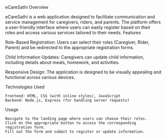 eCareSathi
Overview

eCareSathi is a web application designed to facilitate communication and service management for caregivers, riders, and parents. The platform offers a user-friendly interface where users can easily register based on their roles and access various services tailored to their needs.
Features

 Role-Based Registration: 
    Users can select their roles (Caregiver, Rider, Parent) and 
    be redirected to the appropriate registration forms.
    
 Child Information Updates: Caregivers can update child information, 
    including details about meals, homework, and activities.
    
Responsive Design: The application is designed to be 
    visually appealing and functional across various devices.

Technologies Used

    Frontend: HTML, CSS (with inline styles), JavaScript
    Backend: Node.js, Express (for handling server requests)

Usage

    Navigate to the landing page where users can choose their roles.
    Click on the appropriate button to access the corresponding registration form.
    Fill out the form and submit to register or update information.
